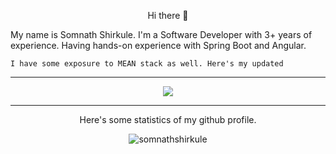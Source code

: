 <p align="center">Hi there 👋

My name is Somnath Shirkule. I'm a Software Developer with 3+ years of experience. Having hands-on experience with Spring Boot and Angular.

    I have some exposure to MEAN stack as well. Here's my updated 
</p>
<hr>
<p align="center"><a href="https://github.com/somnathshirkule">
    <img src="https://komarev.com/ghpvc/?username=somnathshirkule&style=for-the-badge">
</a></p>
<hr>
<p align="center"> Here's some statistics of my github profile.</p>

<p align="center"> <img src="https://github-readme-stats.vercel.app/api?username=somnathshirkule&show_icons=true&theme=great-gatsby" alt="somnathshirkule" />
